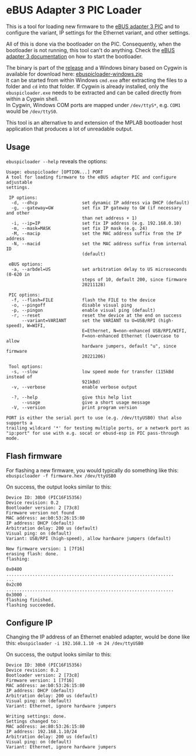 eBUS Adapter 3 PIC Loader
=========================

This is a tool for loading new firmware to the
[eBUS adapter 3 PIC](https://adapter.ebusd.eu/v31)
and to configure the variant, IP settings for the Ethernet variant, and other settings.

All of this is done via the bootloader on the PIC. Consequently, when the
bootloader is not running, this tool can't do anything.
Check the [eBUS adapter 3 documentation](https://adapter.ebusd.eu/v31/picfirmware)
on how to start the bootloader.

The binary is part of the [release](https://github.com/john30/ebusd/releases) and a Windows binary based on Cygwin is available for download here:
[ebuspicloader-windows.zip](https://adapter.ebusd.eu/v31/firmware/ebuspicloader-windows.zip)  
It can be started from within Windows `cmd.exe` after extracting the files to a folder and `cd` into that folder.
If Cygwin is already installed, only the `ebuspicloader.exe` needs to be extracted and can be called directly
from within a Cygwin shell.  
In Cygwin, Windows COM ports are mapped under `/dev/ttyS*`, e.g. `COM1` would be `/dev/ttyS0`.

This tool is an alternative to and extension of the MPLAB bootloader host application that produces a lot
of unreadable output.


Usage
-----
`ebuspicloader --help` reveals the options:
```
Usage: ebuspicloader [OPTION...] PORT
A tool for loading firmware to the eBUS adapter PIC and configure adjustable
settings.

 IP options:
  -d, --dhcp                 set dynamic IP address via DHCP (default)
  -g, --gateway=GW           set fix IP gateway to GW (if necessary and other
                             than net address + 1)
  -i, --ip=IP                set fix IP address (e.g. 192.168.0.10)
  -m, --mask=MASK            set fix IP mask (e.g. 24)
  -M, --macip                set the MAC address suffix from the IP address
  -N, --macid                set the MAC address suffix from internal ID
                             (default)

 eBUS options:
  -a, --arbdel=US            set arbitration delay to US microseconds (0-620 in
                             steps of 10, default 200, since firmware
                             20211128)

 PIC options:
  -f, --flash=FILE           flash the FILE to the device
  -o, --pingoff              disable visual ping
  -p, --pingon               enable visual ping (default)
  -r, --reset                reset the device at the end on success
      --variant=VARIANT      set the VARIANT to U=USB/RPI (high-speed), W=WIFI,
                             E=Ethernet, N=non-enhanced USB/RPI/WIFI,
                             F=non-enhanced Ethernet (lowercase to allow
                             hardware jumpers, default "u", since firmware
                             20221206)

 Tool options:
  -s, --slow                 low speed mode for transfer (115kBd instead of
                             921kBd)
  -v, --verbose              enable verbose output

  -?, --help                 give this help list
      --usage                give a short usage message
  -V, --version              print program version

PORT is either the serial port to use (e.g. /dev/ttyUSB0) that also supports a
trailing wildcard '*' for testing multiple ports, or a network port as
"ip:port" for use with e.g. socat or ebusd-esp in PIC pass-through mode.
```

Flash firmware
--------------
For flashing a new firmware, you would typically do something like this:  
`ebuspicloader -f firmware.hex /dev/ttyUSB0`

On success, the output looks similar to this:
```
Device ID: 30b0 (PIC16F15356)
Device revision: 0.2
Bootloader version: 2 [73c8]
Firmware version not found
MAC address: ae:b0:53:26:15:80
IP address: DHCP (default)
Arbitration delay: 200 us (default)
Visual ping: on (default)
Variant: USB/RPI (high-speed), allow hardware jumpers (default)

New firmware version: 1 [7f16]
erasing flash: done.
flashing:

0x0400 ................................................................
...
0x2c00 ................................................................
0x3000 .
flashing finished.
flashing succeeded.
```

Configure IP
------------
Changing the IP address of an Ethernet enabled adapter, would be done like this:
`ebuspicloader -i 192.168.1.10 -m 24 /dev/ttyUSB0`

On success, the output looks similar to this:
```
Device ID: 30b0 (PIC16F15356)
Device revision: 0.2
Bootloader version: 2 [73c8]
Firmware version: 1 [7f16]
MAC address: ae:b0:53:26:15:80
IP address: DHCP (default)
Arbitration delay: 200 us (default)
Visual ping: on (default)
Variant: Ethernet, ignore hardware jumpers

Writing settings: done.
Settings changed to:
MAC address: ae:80:53:26:15:80
IP address: 192.168.1.10/24
Arbitration delay: 200 us (default)
Visual ping: on (default)
Variant: Ethernet, ignore hardware jumpers
```
